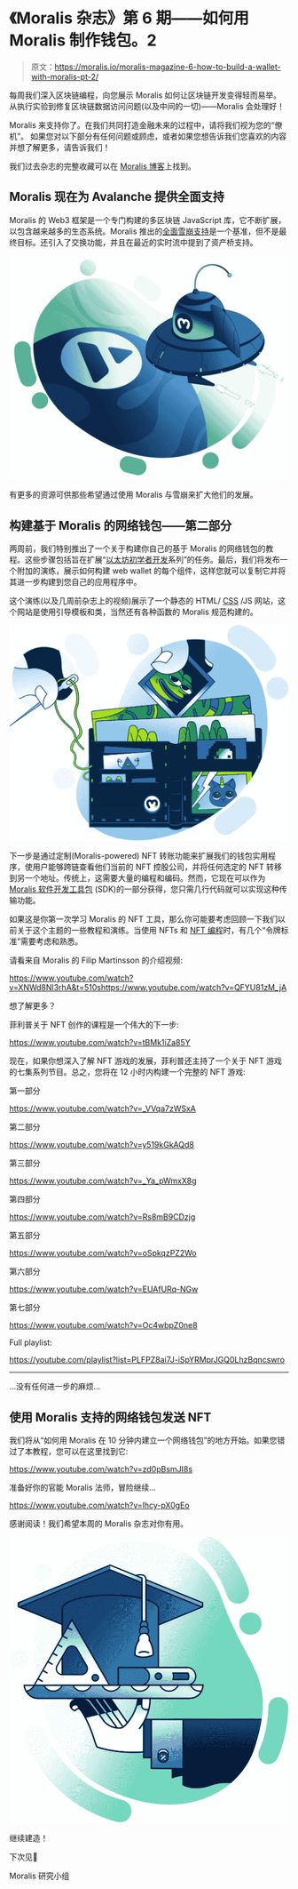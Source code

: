 # 《Moralis 杂志》第 6 期——如何用 Moralis 制作钱包。2

> 原文：<https://moralis.io/moralis-magazine-6-how-to-build-a-wallet-with-moralis-pt-2/>

每周我们深入区块链编程，向您展示 Moralis 如何让区块链开发变得轻而易举。从执行实验到修复区块链数据访问问题(以及中间的一切)——Moralis 会处理好！

Moralis 来支持你了。在我们共同打造金融未来的过程中，请将我们视为您的“僚机”。
如果您对以下部分有任何问题或顾虑，或者如果您想告诉我们您喜欢的内容并想了解更多，请告诉我们！

我们过去杂志的完整收藏可以在 [Moralis 博客](https://moralis.io/blog/)上找到。

## Moralis 现在为 Avalanche 提供全面支持

Moralis 的 Web3 框架是一个专门构建的多区块链 JavaScript 库，它不断扩展，以包含越来越多的生态系统。Moralis 推出的[全面雪崩支持](https://moralis.io/moralis-announces-avalanche-support/)是一个基准，但不是最终目标。还引入了交换功能，并且在最近的实时流中提到了资产桥支持。

![](img/8405ec86ace96a22756efc966d244771.png)

有更多的资源可供那些希望通过使用 Moralis 与雪崩来扩大他们的发展。

## 构建基于 Moralis 的网络钱包——第二部分

两周前，我们特别推出了一个关于构建你自己的基于 Moralis 的网络钱包的教程。这些步骤包括旨在扩展“[以太坊初学者开发](https://moralis.io/ethereum-development-for-beginners/?utm_source=blog&utm_medium=post&utm_campaign=Want%2520the%2520Latest%2520in%2520%253Cspan%253EBlockchain%2520Development%253F%253C%252Fspan%253E)系列”的任务。最后，我们将发布一个附加的演练，展示如何构建 web wallet 的每个组件，这样您就可以复制它并将其进一步构建到您自己的应用程序中。

这个演练(以及几周前杂志上的视频)展示了一个静态的 HTML/ [CSS](https://moralis.io/cascading-style-sheets-what-is-css/) /JS 网站，这个网站是使用引导模板和类，当然还有各种函数的 Moralis 规范构建的。

![](img/f8ef56fff2abc12378adb1d7497c6084.png)

下一步是通过定制(Moralis-powered) NFT 转账功能来扩展我们的钱包实用程序，使用户能够跨链查看他们当前的 NFT 控股公司，并将任何选定的 NFT 转移到另一个地址。传统上，这需要大量的编程和编码。然而，它现在可以作为 [Moralis 软件开发工具包](https://moralis.io/exploring-moralis-sdk-the-ultimate-web3-sdk/) (SDK)的一部分获得，您只需几行代码就可以实现这种传输功能。

如果这是你第一次学习 Moralis 的 NFT 工具，那么你可能要考虑回顾一下我们以前关于这个主题的一些教程和演练。当使用 NFTs 和 [NFT 编程](https://moralis.io/nft-programming-for-beginners/)时，有几个“令牌标准”需要考虑和熟悉。

请看来自 Moralis 的 Filip Martinsson 的介绍视频:

https://www.youtube.com/watch?v=XNWd8Nl3rhA&t=510shttps://www.youtube.com/watch?v=QFYU81zM_jA

想了解更多？

菲利普关于 NFT 创作的课程是一个伟大的下一步:

https://www.youtube.com/watch?v=tBMk1iZa85Y

现在，如果你想深入了解 NFT 游戏的发展，菲利普还主持了一个关于 NFT 游戏的七集系列节目。总之，您将在 12 小时内构建一个完整的 NFT 游戏:

第一部分

https://www.youtube.com/watch?v=_VVqa7zWSxA

第二部分

https://www.youtube.com/watch?v=y519kGkAQd8

第三部分

https://www.youtube.com/watch?v=_Ya_pWmxX8g

第四部分

https://www.youtube.com/watch?v=Rs8mB9CDzjg

第五部分

https://www.youtube.com/watch?v=oSpkqzPZ2Wo

第六部分

https://www.youtube.com/watch?v=EUAfURq-NGw

第七部分

https://www.youtube.com/watch?v=Oc4wbpZ0ne8

Full playlist:

https://youtube.com/playlist?list=PLFPZ8ai7J-iSpYRMprJGQ0LhzBqncswro

* * *

…没有任何进一步的麻烦…

## 使用 Moralis 支持的网络钱包发送 NFT

我们将从“如何用 Moralis 在 10 分钟内建立一个网络钱包”的地方开始。如果您错过了本教程，您可以在这里找到它:

https://www.youtube.com/watch?v=zd0pBsmJI8s

准备好你的官能 Moralis 法师，冒险继续…

https://www.youtube.com/watch?v=lhcy-pX0gEo

感谢阅读！我们希望本周的 Moralis 杂志对你有用。

![](img/24b2b0df062d60f18433d173197f9510.png)

继续建造！

下次见💚

Moralis 研究小组